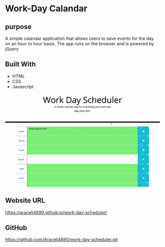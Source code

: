 # Work-Day Calandar 

## purpose
A simple calandar application that allows users to save events for the day on an hour to hour basis. The app runs on the browser and is powered by jQuery

## Built With
* HTML
* CSS
* Javascript

![](./assets/images/Work-Day-Scheduler.gif)

## Website URL
https://araceli4690.github.io/work-day-scheduler/

## GitHub
https://github.com/Araceli4690/work-day-scheduler.git